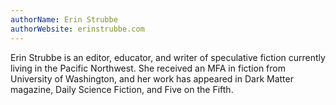 ```yaml
---
authorName: Erin Strubbe
authorWebsite: erinstrubbe.com
---
```

Erin Strubbe is an editor, educator, and writer of speculative fiction currently living in the Pacific Northwest. She received an MFA in fiction from University of Washington, and her work has appeared in Dark Matter magazine, Daily Science Fiction, and Five on the Fifth.
